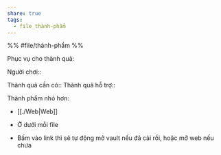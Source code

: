 ```yaml
---
share: true
tags:
  - file_thành-phẩm
---
```


%%
#file/thành-phẩm
%%

Phục vụ cho thành quả:

Người chơi:: 

Thành quả cần có::
Thành quả hỗ trợ::

Thành phẩm nhỏ hơn:
- [[./Web|Web]]

- Ở dưới mỗi file
- Bấm vào link thì sẽ tự động mở vault nếu đã cài rồi, hoặc mở web nếu chưa
